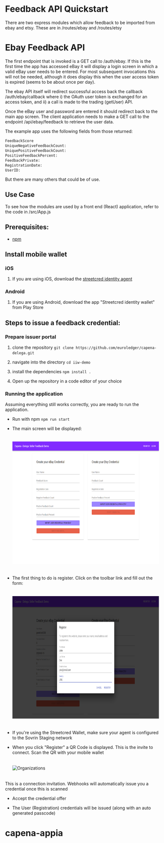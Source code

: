 # Feedback API Quickstart
There are two express modules which allow feedback to be imported from ebay and etsy. These are in /routes/ebay and /routes/etsy

# Ebay Feedback API
The first endpoint that is invoked is a GET call to /auth/ebay. If this is the first time the app has accessed eBay it will display a login screen in which a valid eBay user needs to be entered. For most subsequent invocations this will not be needed, although it does display this when the user access token is expired (seems to be about once per day).

The ebay API itself will redirect successful access back the callback /auth/ebay/callback where i) the OAuth user token is exchanged for an access token, and ii) a call is made to the trading (getUser) API.

Once the eBay user and password are entered it should redirect back to the main app screen. The client application needs to make a GET call to the endpoint /api/ebay/feedback to retrieve the user data.

The example app uses the following fields from those returned:

    FeedbackScore
    UniqueNegativeFeedbackCount: 
    UniquePositiveFeedbackCount: 
    PositiveFeedbackPercent: 
    FeedbackPrivate: 
    RegistrationDate: 
    UserID: 

But there are many others that could be of use.

## Use Case
To see how the modules are used by a front end (React) application, refer to the code in /src/App.js

## Prerequisites:
- [npm](https://www.npmjs.com/get-npm)
## Install mobile wallet

### iOS
 1. If you are using iOS, download the [streetcred identity agent](https://apps.apple.com/us/app/streetcred-identity-agent/id1475160728)
 
### Android
 1. If you are using Android, download the app "Streetcred identity wallet" from Play Store

## Steps to issue a feedback credential: 

### Prepare issuer portal
 1. clone the repository
 `git clone https://github.com/euroledger/capena-delega.git`
 
 1. navigate into the directory
 `cd iiw-demo`
 
 1. install the dependencies
 `npm install .`

 1. Open up the repository in a code editor of your choice

 
### Running the application
Assuming everything still works correctly, you are ready to run the application. 

- Run with npm
`npm run start`

- The main screen will be displayed:

    <img src="assets/mainscreen.png"
        alt="Organizations"
        style="padding-top: 20px; padding-bottom: 20px" 
        width="600"
        height="400"/>

- The first thing to do is register. Click on the toolbar link and fill out the form:

  <img src="assets/registerscreen.png"
        alt="Organizations"
        style="padding-top: 20px; padding-bottom: 20px" 
        width="600"
        height="400"/>

- If you're using the Streetcred Wallet, make sure your agent is configured to the Sovrin Staging network 

- When you click "Register" a QR Code is displayed. This is the invite to connect. Scan the QR with your mobile wallet

    <img src="assets/qrcodeview.png"
        alt="Organizations"
        style="padding-top: 20px; padding-bottom: 20px" 
        width="400"
        height="340"/>

This is a connection invitation. Webhooks will automatically issue you a credential once this is scanned

- Accept the credential offer

- The User (Registration) credentials will be issued (along with an auto generated passcode)





 
# capena-appia
